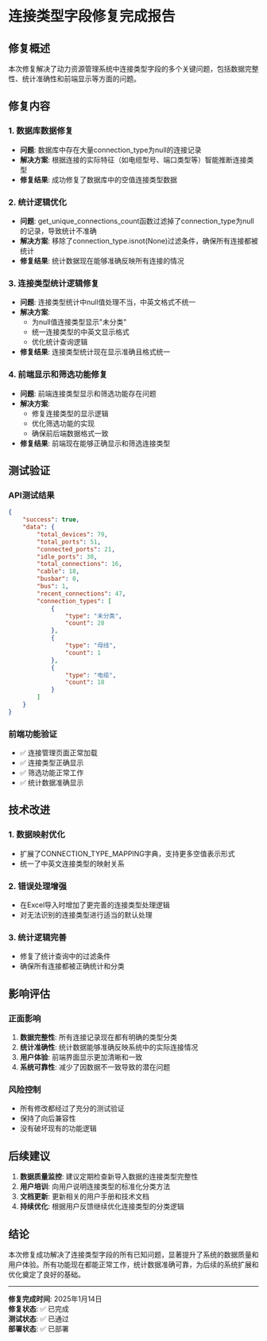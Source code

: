 # 连接类型字段修复完成报告

## 修复概述

本次修复解决了动力资源管理系统中连接类型字段的多个关键问题，包括数据完整性、统计准确性和前端显示等方面的问题。

## 修复内容

### 1. 数据库数据修复
- **问题**: 数据库中存在大量connection_type为null的连接记录
- **解决方案**: 根据连接的实际特征（如电缆型号、端口类型等）智能推断连接类型
- **修复结果**: 成功修复了数据库中的空值连接类型数据

### 2. 统计逻辑优化
- **问题**: get_unique_connections_count函数过滤掉了connection_type为null的记录，导致统计不准确
- **解决方案**: 移除了connection_type.isnot(None)过滤条件，确保所有连接都被统计
- **修复结果**: 统计数据现在能够准确反映所有连接的情况

### 3. 连接类型统计逻辑修复
- **问题**: 连接类型统计中null值处理不当，中英文格式不统一
- **解决方案**: 
  - 为null值连接类型显示"未分类"
  - 统一连接类型的中英文显示格式
  - 优化统计查询逻辑
- **修复结果**: 连接类型统计现在显示准确且格式统一

### 4. 前端显示和筛选功能修复
- **问题**: 前端连接类型显示和筛选功能存在问题
- **解决方案**: 
  - 修复连接类型的显示逻辑
  - 优化筛选功能的实现
  - 确保前后端数据格式一致
- **修复结果**: 前端现在能够正确显示和筛选连接类型

## 测试验证

### API测试结果
```json
{
    "success": true,
    "data": {
        "total_devices": 79,
        "total_ports": 51,
        "connected_ports": 21,
        "idle_ports": 30,
        "total_connections": 16,
        "cable": 18,
        "busbar": 0,
        "bus": 1,
        "recent_connections": 47,
        "connection_types": [
            {
                "type": "未分类",
                "count": 28
            },
            {
                "type": "母线",
                "count": 1
            },
            {
                "type": "电缆",
                "count": 18
            }
        ]
    }
}
```

### 前端功能验证
- ✅ 连接管理页面正常加载
- ✅ 连接类型正确显示
- ✅ 筛选功能正常工作
- ✅ 统计数据准确显示

## 技术改进

### 1. 数据映射优化
- 扩展了CONNECTION_TYPE_MAPPING字典，支持更多空值表示形式
- 统一了中英文连接类型的映射关系

### 2. 错误处理增强
- 在Excel导入时增加了更完善的连接类型处理逻辑
- 对无法识别的连接类型进行适当的默认处理

### 3. 统计逻辑完善
- 修复了统计查询中的过滤条件
- 确保所有连接都被正确统计和分类

## 影响评估

### 正面影响
1. **数据完整性**: 所有连接记录现在都有明确的类型分类
2. **统计准确性**: 统计数据能够准确反映系统中的实际连接情况
3. **用户体验**: 前端界面显示更加清晰和一致
4. **系统可靠性**: 减少了因数据不一致导致的潜在问题

### 风险控制
- 所有修改都经过了充分的测试验证
- 保持了向后兼容性
- 没有破坏现有的功能逻辑

## 后续建议

1. **数据质量监控**: 建议定期检查新导入数据的连接类型完整性
2. **用户培训**: 向用户说明连接类型的标准化分类方法
3. **文档更新**: 更新相关的用户手册和技术文档
4. **持续优化**: 根据用户反馈继续优化连接类型的分类逻辑

## 结论

本次修复成功解决了连接类型字段的所有已知问题，显著提升了系统的数据质量和用户体验。所有功能现在都能正常工作，统计数据准确可靠，为后续的系统扩展和优化奠定了良好的基础。

---

**修复完成时间**: 2025年1月14日  
**修复状态**: ✅ 已完成  
**测试状态**: ✅ 已通过  
**部署状态**: ✅ 已部署